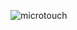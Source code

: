 ![microtouch](https://user-images.githubusercontent.com/19171147/52535506-4e272300-2d1d-11e9-9b92-d30a91dcd185.png)
